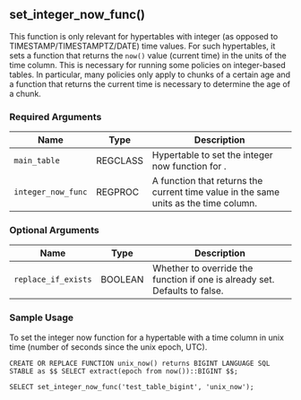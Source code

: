 ## set_integer_now_func() 
This function is only relevant for hypertables with integer (as opposed to
TIMESTAMP/TIMESTAMPTZ/DATE) time values. For such hypertables, it sets a
function that returns the `now()` value (current time) in the units of the time
column. This is necessary for running some policies on integer-based tables.
In particular, many policies only apply to chunks of a certain age and a
function that returns the current time is necessary to determine the age of a
chunk.

### Required Arguments

|Name|Type|Description|
|---|---|---|
| `main_table` | REGCLASS | Hypertable to set the integer now function for .|
| `integer_now_func` | REGPROC | A function that returns the current time value in the same units as the time column. |

### Optional Arguments

|Name|Type|Description|
|---|---|---|
| `replace_if_exists` | BOOLEAN | Whether to override the function if one is already set. Defaults to false.|

### Sample Usage 

To set the integer now function for a hypertable with a time column in unix
time (number of seconds since the unix epoch, UTC).

```
CREATE OR REPLACE FUNCTION unix_now() returns BIGINT LANGUAGE SQL STABLE as $$ SELECT extract(epoch from now())::BIGINT $$;

SELECT set_integer_now_func('test_table_bigint', 'unix_now');
```